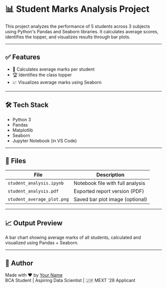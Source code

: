 # 📊 Student Marks Analysis Project

This project analyzes the performance of 5 students across 3 subjects using Python's Pandas and Seaborn libraries. It calculates average scores, identifies the topper, and visualizes results through bar plots.

---

## ✅ Features

- 📌 Calculates average marks per student
- 🏆 Identifies the class topper
- 📈 Visualizes average marks using Seaborn

---

## 🛠️ Tech Stack

- Python 3
- Pandas
- Matplotlib
- Seaborn
- Jupyter Notebook (in VS Code)

---

## 📄 Files

| File                          | Description                         |
|-------------------------------|-------------------------------------|
| `student_analysis.ipynb`      | Notebook file with full analysis    |
| `student_analysis.pdf`        | Exported report version (PDF)       |
| `student_average_plot.png`    | Saved bar plot image (optional)     |

---

## 📈 Output Preview

A bar chart showing average marks of all students, calculated and visualized using Pandas + Seaborn.

---

## 🚀 Author

Made with ❤️ by [Your Name](https://github.com/yourusername)  
BCA Student | Aspiring Data Scientist | 🇯🇵 MEXT '28 Applicant  

